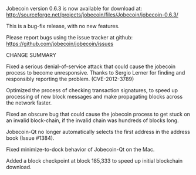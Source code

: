 Jobecoin version 0.6.3 is now available for download at:
  http://sourceforge.net/projects/jobecoin/files/Jobecoin/jobecoin-0.6.3/

This is a bug-fix release, with no new features.

Please report bugs using the issue tracker at github:
  https://github.com/jobecoin/jobecoin/issues

CHANGE SUMMARY

Fixed a serious denial-of-service attack that could cause the
jobecoin process to become unresponsive. Thanks to Sergio Lerner
for finding and responsibly reporting the problem. (CVE-2012-3789)

Optimized the process of checking transaction signatures, to
speed up processing of new block messages and make propagating
blocks across the network faster.

Fixed an obscure bug that could cause the jobecoin process to get
stuck on an invalid block-chain, if the invalid chain was
hundreds of blocks long.

Jobecoin-Qt no longer automatically selects the first address
in the address book (Issue #1384).

Fixed minimize-to-dock behavior of Jobecoin-Qt on the Mac.

Added a block checkpoint at block 185,333 to speed up initial
blockchain download.
